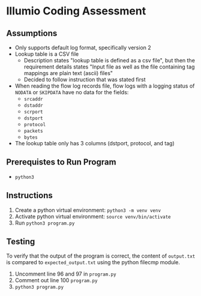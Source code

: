 # Illumio Coding Assessment

## Assumptions
- Only supports default log format, specifically version 2
- Lookup table is a CSV file
  - Description states "lookup table is defined as a csv file", but then the requirement details states "Input file as well as the file containing tag mappings are plain text (ascii) files"
  - Decided to follow instruction that was stated first
- When reading the flow log records file, flow logs with a logging status of `NODATA` or `SKIPDATA` have no data for the fields:
  - `srcaddr`
  - `dstaddr`
  - `scrport`
  - `dstport`
  - `protocol`
  - `packets`
  - `bytes`
- The lookup table only has 3 columns (dstport, protocol, and tag)

## Prerequistes to Run Program
- `python3`

## Instructions
1. Create a python virtual environment: `python3 -m venv venv`
2. Activate python virtual environment: `source venv/bin/activate`
3. Run `python3 program.py`

## Testing
To verify that the output of the program is correct, the content of `output.txt` is compared to `expected_output.txt` using the python filecmp module.
1. Uncomment line 96 and 97 in `program.py`
2. Comment out line 100 `program.py`
3. `python3 program.py`
